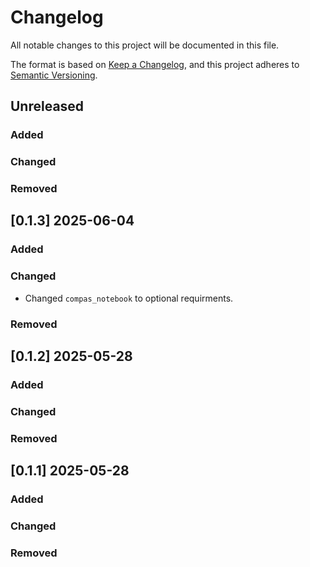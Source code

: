 # Changelog

All notable changes to this project will be documented in this file.

The format is based on [Keep a Changelog](https://keepachangelog.com/en/1.0.0/),
and this project adheres to [Semantic Versioning](https://semver.org/spec/v2.0.0.html).

## Unreleased

### Added

### Changed

### Removed


## [0.1.3] 2025-06-04

### Added

### Changed

* Changed `compas_notebook` to optional requirments.

### Removed


## [0.1.2] 2025-05-28

### Added

### Changed

### Removed


## [0.1.1] 2025-05-28

### Added

### Changed

### Removed

